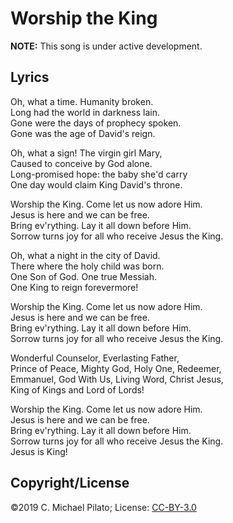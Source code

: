 # Worship the King

**NOTE:**  This song is under active development.

## Lyrics

Oh, what a time.  Humanity broken.  
Long had the world in darkness lain.  
Gone were the days of prophecy spoken.  
Gone was the age of David's reign.  

Oh, what a sign!  The virgin girl Mary,  
Caused to conceive by God alone.  
Long-promised hope: the baby she'd carry  
One day would claim King David's throne.  

Worship the King.  Come let us now adore Him.  
Jesus is here and we can be free.  
Bring ev'rything.  Lay it all down before Him.  
Sorrow turns joy for all who receive Jesus the King.  

Oh, what a night in the city of David.  
There where the holy child was born.  
One Son of God.  One true Messiah.  
One King to reign forevermore!  

Worship the King.  Come let us now adore Him.  
Jesus is here and we can be free.  
Bring ev'rything.  Lay it all down before Him.  
Sorrow turns joy for all who receive Jesus the King.  

Wonderful Counselor, Everlasting Father,  
Prince of Peace, Mighty God, Holy One, Redeemer,  
Emmanuel, God With Us, Living Word, Christ Jesus,  
King of Kings and Lord of Lords!  

Worship the King.  Come let us now adore Him.  
Jesus is here and we can be free.  
Bring ev'rything.  Lay it all down before Him.  
Sorrow turns joy for all who receive Jesus the King.  
Jesus is King!  

## Copyright/License

©2019 C. Michael Pilato; License: [CC-BY-3.0](https://creativecommons.org/licenses/by/3.0/)
